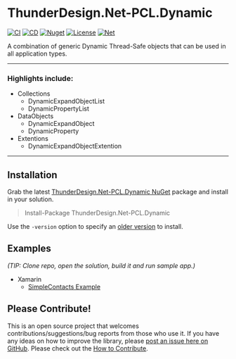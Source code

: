 # ThunderDesign.Net-PCL.Dynamic
[![CI](https://github.com/ThunderDesign/ThunderDesign.Net-PCL.Dynamic/actions/workflows/CI.yml/badge.svg)](https://github.com/ThunderDesign/ThunderDesign.Net-PCL.Dynamic/actions/workflows/CI.yml)
[![CD](https://github.com/ThunderDesign/ThunderDesign.Net-PCL.Dynamic/actions/workflows/CD.yml/badge.svg)](https://github.com/ThunderDesign/ThunderDesign.Net-PCL.Dynamic/actions/workflows/CD.yml)
[![Nuget](https://img.shields.io/nuget/v/ThunderDesign.Net-PCL.Dynamic)](https://www.nuget.org/packages/ThunderDesign.Net-PCL.Dynamic)
[![License](https://img.shields.io/github/license/ThunderDesign/ThunderDesign.Net-PCL.Dynamic)](https://github.com/ThunderDesign/ThunderDesign.Net-PCL.Dynamic/blob/main/LICENSE)
[![Net](https://img.shields.io/badge/.net%20standard-2.0-blue)](https://github.com/ThunderDesign/ThunderDesign.Net-PCL.Dynamic/blob/main/README.md)

A combination of generic Dynamic Thread-Safe objects that can be used in all application types.

----

### Highlights include:

- Collections
  - DynamicExpandObjectList
  - DynamicPropertyList
- DataObjects
  - DynamicExpandObject
  - DynamicProperty
- Extentions
  - DynamicExpandObjectExtention

----

## Installation

Grab the latest [ThunderDesign.Net-PCL.Dynamic NuGet](https://www.nuget.org/packages/ThunderDesign.Net-PCL.Dynamic) package and install in your solution.

> Install-Package ThunderDesign.Net-PCL.Dynamic

Use the `-version` option to specify an [older version](https://www.nuget.org/packages/ThunderDesign.Net-PCL.Dynamic#versions-tab) to install.

## Examples

*(TIP: Clone repo, open the solution, build it and run sample app.)*
- Xamarin
  - [SimpleContacts Example](https://github.com/ThunderDesign/ThunderDesign.Net-PCL.Dynamic/tree/main/samples/Xamarin/SimpleContacts)

## Please Contribute!

This is an open source project that welcomes contributions/suggestions/bug reports from those who use it. If you have any ideas on how to improve the library, please [post an issue here on GitHub](https://github.com/ThunderDesign/ThunderDesign.Net-PCL.Dynamic/issues). Please check out the [How to Contribute](https://github.com/ThunderDesign/ThunderDesign.Net-PCL.Dynamic/blob/main/.github/CONTRIBUTING.md).
